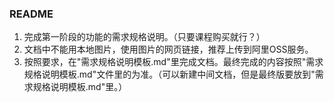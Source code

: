 ### README

1. 完成第一阶段的功能的需求规格说明。（只要课程购买就行？）
2. 文档中不能用本地图片，使用图片的网页链接，推荐上传到阿里OSS服务。
3. 按照要求，在"需求规格说明模板.md"里完成文档。最终完成的内容按照"需求规格说明模板.md"文件里的为准。（可以新建中间文档，但是最终版要放到"需求规格说明模板.md"里。）

